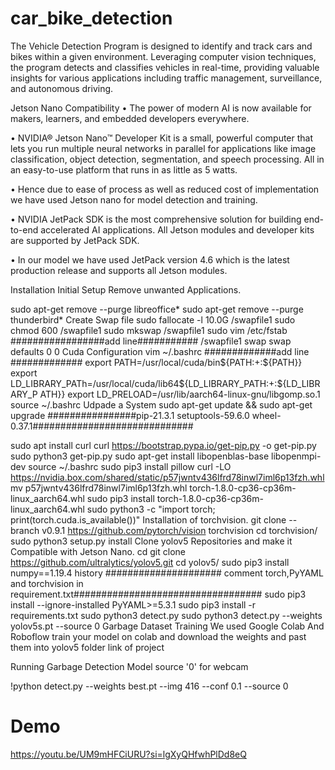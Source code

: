 # car_bike_detection

The Vehicle Detection Program is designed to identify and track cars and bikes within a given environment. Leveraging computer vision techniques, the program detects and classifies vehicles in real-time, providing valuable insights for various applications including traffic management, surveillance, and autonomous driving.

Jetson Nano Compatibility
• The power of modern AI is now available for makers, learners, and embedded developers everywhere.

• NVIDIA® Jetson Nano™ Developer Kit is a small, powerful computer that lets you run multiple neural networks in parallel for applications like image classification, object detection, segmentation, and speech processing. All in an easy-to-use platform that runs in as little as 5 watts.

• Hence due to ease of process as well as reduced cost of implementation we have used Jetson nano for model detection and training.

• NVIDIA JetPack SDK is the most comprehensive solution for building end-to-end accelerated AI applications. All Jetson modules and developer kits are supported by JetPack SDK.

• In our model we have used JetPack version 4.6 which is the latest production release and supports all Jetson modules.

Installation
Initial Setup
Remove unwanted Applications.

sudo apt-get remove --purge libreoffice*
sudo apt-get remove --purge thunderbird*
Create Swap file
sudo fallocate -l 10.0G /swapfile1
sudo chmod 600 /swapfile1
sudo mkswap /swapfile1
sudo vim /etc/fstab
#################add line###########
/swapfile1 swap swap defaults 0 0
Cuda Configuration
vim ~/.bashrc
#############add line #############
export PATH=/usr/local/cuda/bin${PATH:+:${PATH}}
export
LD_LIBRARY_PATh=/usr/local/cuda/lib64${LD_LIBRARY_PATH:+:${LD_LIBRARY_P
ATH}}
export LD_PRELOAD=/usr/lib/aarch64-linux-gnu/libgomp.so.1
source ~/.bashrc
Udpade a System
sudo apt-get update && sudo apt-get upgrade
################pip-21.3.1 setuptools-59.6.0 wheel-0.37.1#############################

sudo apt install curl
curl https://bootstrap.pypa.io/get-pip.py -o get-pip.py
sudo python3 get-pip.py
sudo apt-get install libopenblas-base libopenmpi-dev
source ~/.bashrc
sudo pip3 install pillow
curl -LO https://nvidia.box.com/shared/static/p57jwntv436lfrd78inwl7iml6p13fzh.whl
mv p57jwntv436lfrd78inwl7iml6p13fzh.whl torch-1.8.0-cp36-cp36m-linux_aarch64.whl
sudo pip3 install torch-1.8.0-cp36-cp36m-linux_aarch64.whl
sudo python3 -c "import torch; print(torch.cuda.is_available())"
Installation of torchvision.
git clone --branch v0.9.1 https://github.com/pytorch/vision torchvision
cd torchvision/
sudo python3 setup.py install
Clone yolov5 Repositories and make it Compatible with Jetson Nano.
cd
git clone https://github.com/ultralytics/yolov5.git
cd yolov5/
sudo pip3 install numpy==1.19.4
history
##################### comment torch,PyYAML and torchvision in requirement.txt##################################
sudo pip3 install --ignore-installed PyYAML>=5.3.1
sudo pip3 install -r requirements.txt
sudo python3 detect.py
sudo python3 detect.py --weights yolov5s.pt --source 0
Garbage Dataset Training
We used Google Colab And Roboflow
train your model on colab and download the weights and past them into yolov5 folder link of project

Running Garbage Detection Model
source '0' for webcam

!python detect.py --weights best.pt --img 416 --conf 0.1 --source 0
# Demo

https://youtu.be/UM9mHFCiURU?si=lgXyQHfwhPlDd8eQ






